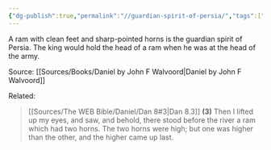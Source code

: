 ```yaml
---
{"dg-publish":true,"permalink":"//guardian-spirit-of-persia/","tags":["🌱"],"noteIcon":1}
---
```


A ram with clean feet and sharp-pointed horns is the guardian spirit of Persia. The king would hold the head of a ram when he was at the head of the army.

Source: [[Sources/Books/Daniel by John F Walvoord\|Daniel by John F Walvoord]]

Related:

> [[Sources/The WEB Bible/Daniel/Dan 8#3\|Dan 8.3]]
> **(3)** Then I lifted up my eyes, and saw, and behold, there stood before the river a ram which had two horns. The two horns were high; but one was higher than the other, and the higher came up last. 

